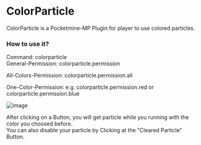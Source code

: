 # ColorParticle
ColorParticle is a Pocketmine-MP Plugin for player to use colored particles.

<h3> How to use it? </h3>

Command: colorparticle <br>
General-Permission: colorparticle.permission<br>

All-Colors-Permission: colorparticle.permission.all<br>

One-Color-Permission: e.g. colorparticle.permission.red or colorparticle.permission.blue<br>

![image](https://user-images.githubusercontent.com/45903049/120674718-abb67f00-c494-11eb-8206-84568cc9a6d9.png)

After clicking on a Button, you will get particle while you running with the color you choosed before.<br>
You can also disable your particle by Clicking at the "Cleared Particle" Button.
